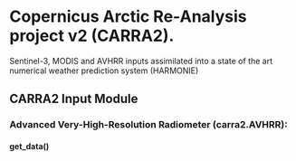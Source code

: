 # Copernicus Arctic Re-Analysis project v2 (CARRA2).
Sentinel-3, MODIS and AVHRR inputs assimilated into a state of the art numerical weather prediction system (HARMONIE)

## CARRA2 Input Module

### Advanced Very-High-Resolution Radiometer (carra2.AVHRR):
 
  #### get_data()
 
 

